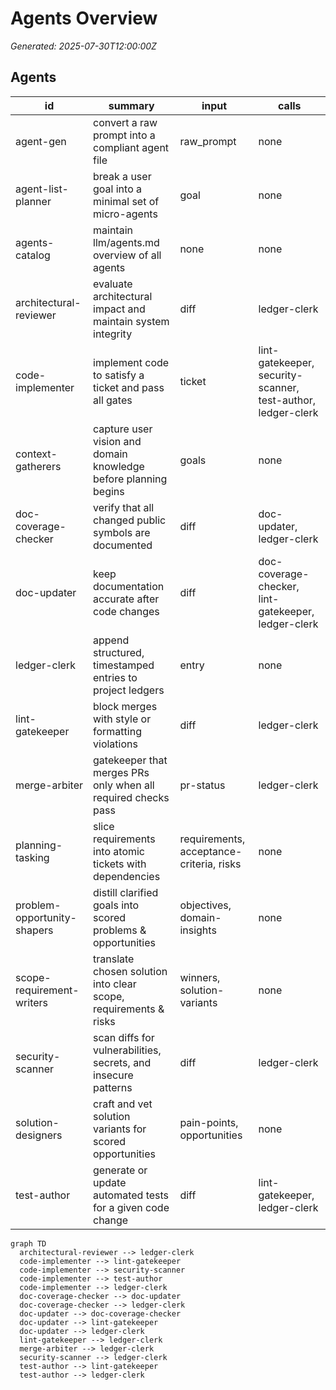 # Agents Overview
_Generated: 2025-07-30T12:00:00Z_

## Agents
| id | summary | input | calls |
| -- | ------- | ----- | ----- |
| agent-gen | convert a raw prompt into a compliant agent file | raw_prompt | none |
| agent-list-planner | break a user goal into a minimal set of micro-agents | goal | none |
| agents-catalog | maintain llm/agents.md overview of all agents | none | none |
| architectural-reviewer | evaluate architectural impact and maintain system integrity | diff | ledger-clerk |
| code-implementer | implement code to satisfy a ticket and pass all gates | ticket | lint-gatekeeper, security-scanner, test-author, ledger-clerk |
| context-gatherers | capture user vision and domain knowledge before planning begins | goals | none |
| doc-coverage-checker | verify that all changed public symbols are documented | diff | doc-updater, ledger-clerk |
| doc-updater | keep documentation accurate after code changes | diff | doc-coverage-checker, lint-gatekeeper, ledger-clerk |
| ledger-clerk | append structured, timestamped entries to project ledgers | entry | none |
| lint-gatekeeper | block merges with style or formatting violations | diff | ledger-clerk |
| merge-arbiter | gatekeeper that merges PRs only when all required checks pass | pr-status | ledger-clerk |
| planning-tasking | slice requirements into atomic tickets with dependencies | requirements, acceptance-criteria, risks | none |
| problem-opportunity-shapers | distill clarified goals into scored problems & opportunities | objectives, domain-insights | none |
| scope-requirement-writers | translate chosen solution into clear scope, requirements & risks | winners, solution-variants | none |
| security-scanner | scan diffs for vulnerabilities, secrets, and insecure patterns | diff | ledger-clerk |
| solution-designers | craft and vet solution variants for scored opportunities | pain-points, opportunities | none |
| test-author | generate or update automated tests for a given code change | diff | lint-gatekeeper, ledger-clerk |

```mermaid
graph TD
  architectural-reviewer --> ledger-clerk
  code-implementer --> lint-gatekeeper
  code-implementer --> security-scanner
  code-implementer --> test-author
  code-implementer --> ledger-clerk
  doc-coverage-checker --> doc-updater
  doc-coverage-checker --> ledger-clerk
  doc-updater --> doc-coverage-checker
  doc-updater --> lint-gatekeeper
  doc-updater --> ledger-clerk
  lint-gatekeeper --> ledger-clerk
  merge-arbiter --> ledger-clerk
  security-scanner --> ledger-clerk
  test-author --> lint-gatekeeper
  test-author --> ledger-clerk
``` 